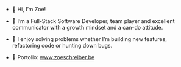 - 👋 Hi, I’m Zoé!
- 👀 I’m a Full-Stack Software Developer, team player and excellent communicator with a growth mindset and a can-do attitude. 

- 🌱 I enjoy solving problems whether I’m building new features, refactoring code or hunting down bugs.

- 🔮 Portolio: www.zoeschreiber.be
